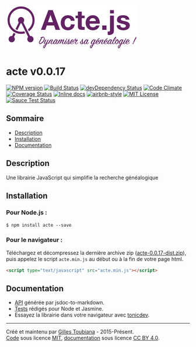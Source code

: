 ![logo](demo/img/logo-violet.png "Logo de la librairie acte.js")
# acte v0.0.17
[![NPM version](https://img.shields.io/npm/v/acte.svg)](https://www.npmjs.com/package/acte)
[![Build Status](https://img.shields.io/travis/gtoubiana/acte.svg)](https://travis-ci.org/gtoubiana/acte)
[![devDependency Status](https://img.shields.io/david/dev/gtoubiana/acte.svg)](https://david-dm.org/gtoubiana/acte?type=dev)
[![Code Climate](https://codeclimate.com/github/gtoubiana/acte/badges/gpa.svg)](https://codeclimate.com/github/gtoubiana/acte)
[![Coverage Status](https://coveralls.io/repos/github/gtoubiana/acte/badge.svg?branch=master&bust=1)](https://coveralls.io/github/gtoubiana/acte?branch=master)
[![Inline docs](http://inch-ci.org/github/gtoubiana/acte.svg?branch=master)](http://inch-ci.org/github/gtoubiana/acte)
[![airbnb-style](https://img.shields.io/badge/code%20style-airbnb-blue.svg)](http://nerds.airbnb.com/our-javascript-style-guide/)
[![MIT License](https://img.shields.io/npm/l/acte.svg)](https://github.com/gtoubiana/acte/blob/master/LICENSE)<br>
[![Sauce Test Status](https://saucelabs.com/browser-matrix/gtoubiana.svg)](https://saucelabs.com/u/gtoubiana)


## Sommaire
 - [Description](#description)
 - [Installation](#installation)
 - [Documentation](#documentation)
<a name="description"></a>

## Description
Une librairie JavaScript qui simplifie la recherche généalogique
<a name="installation"></a>

## Installation

### Pour Node.js :
```
$ npm install acte --save
```

### Pour le navigateur :
Téléchargez et décompressez la dernière archive zip ([acte-0.0.17-dist.zip](https://github.com/gtoubiana/acte/blob/master/dist/acte-0.0.17-dist.zip?raw=true)), puis appelez le script `acte.min.js` au début ou à la fin de votre page html.
```html
<script type="text/javascript" src="acte.min.js"></script>
```
<a name="documentation"></a>

## Documentation
- [API](https://github.com/gtoubiana/acte/blob/master/dist/README.md#documentation-de-acte) générée par jsdoc-to-markdown.
- [Tests](https://github.com/gtoubiana/acte/blob/master/test/jasmine/acteSpec.js) rédigés pour Node et Jasmine.
- Essayez la librairie dans votre navigateur avec [tonicdev](https://tonicdev.com/npm/acte).

* * *
Créé et maintenu par [Gilles Toubiana](https://github.com/gtoubiana/) - 2015-Présent.<br>
[Code](https://github.com/gtoubiana/acte) sous licence [MIT](https://github.com/gtoubiana/acte/blob/master/LICENSE), [documentation](https://github.com/gtoubiana/acte/blob/master/dist/README.md) sous licence [CC BY 4.0](https://creativecommons.org/licenses/by/4.0/deed.fr).
